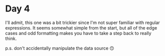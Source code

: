 # Day 4
I'll admit, this one was a bit trickier since I'm not super familiar with regular expressions.
It seems somewhat simple from the start, but all of the edge cases and odd formatting makes you have to take a step back to really think.

p.s. don't accidentally manipulate the data source 🙃